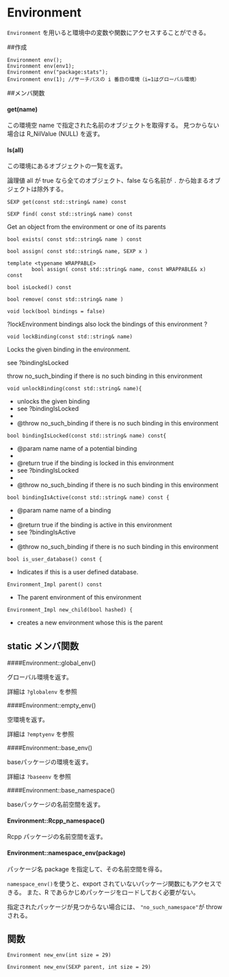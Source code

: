 # Environment

`Environment` を用いると環境中の変数や関数にアクセスすることができる。

##作成

```
Environment env();
Environment env(env1);
Environment env("package:stats");
Environment env(1); //サーチパスの i 番目の環境（i=1はグローバル環境）
```



##メンバ関数

#### get(name)

この環境空 name で指定された名前のオブジェクトを取得する。
見つからない場合は R_NilValue (NULL) を返す。

#### ls(all)

この環境にあるオブジェクトの一覧を返す。

論理値 all が true なら全てのオブジェクト、false なら名前が `.` から始まるオブジェクトは除外する。

```
SEXP get(const std::string& name) const
```

```
SEXP find( const std::string& name) const
```
Get an object from the environment or one of its parents

```
bool exists( const std::string& name ) const
```

```
bool assign( const std::string& name, SEXP x )
```
```
template <typename WRAPPABLE>
        bool assign( const std::string& name, const WRAPPABLE& x) const
```

```
bool isLocked() const
```

```
bool remove( const std::string& name )
```

```
void lock(bool bindings = false)
```
?lockEnvironment
bindings also lock the bindings of this environment ?


```
void lockBinding(const std::string& name)
```
Locks the given binding in the environment.

see ?bindingIsLocked

throw no_such_binding if there is no such binding in this environment


```
void unlockBinding(const std::string& name){
```

* unlocks the given binding
* see ?bindingIsLocked
*
* @throw no_such_binding if there is no such binding in this environment


```
bool bindingIsLocked(const std::string& name) const{
```
* @param name name of a potential binding
*
* @return true if the binding is locked in this environment
* see ?bindingIsLocked
*
* @throw no_such_binding if there is no such binding in this environment

```
bool bindingIsActive(const std::string& name) const {
```
* @param name name of a binding
*
* @return true if the binding is active in this environment
* see ?bindingIsActive
*
* @throw no_such_binding if there is no such binding in this environment
 

```
bool is_user_database() const {
```
* Indicates if this is a user defined database.

```
Environment_Impl parent() const
```
* The parent environment of this environment

```
Environment_Impl new_child(bool hashed) {
```
* creates a new environment whose this is the parent



## static メンバ関数

####Environment::global_env()

グローバル環境を返す。 

詳細は `?globalenv` を参照


####Environment::empty_env()

空環境を返す。 

詳細は `?emptyenv` を参照

####Environment::base_env()

baseパッケージの環境を返す。 

詳細は `?baseenv` を参照

####Environment::base_namespace()

baseパッケージの名前空間を返す。 

#### Environment::Rcpp_namespace()

Rcpp パッケージの名前空間を返す。 

#### Environment::namespace_env(package)

パッケージ名 package を指定して、その名前空間を得る。

`namespace_env()`を使うと、export されていないパッケージ関数にもアクセスできる。
また、R であらかじめパッケージをロードしておく必要がない。

指定されたパッケージが見つからない場合には、 `"no_such_namespace"`が throw される。



## 関数

```
Environment new_env(int size = 29)
```

```
Environment new_env(SEXP parent, int size = 29)
```

